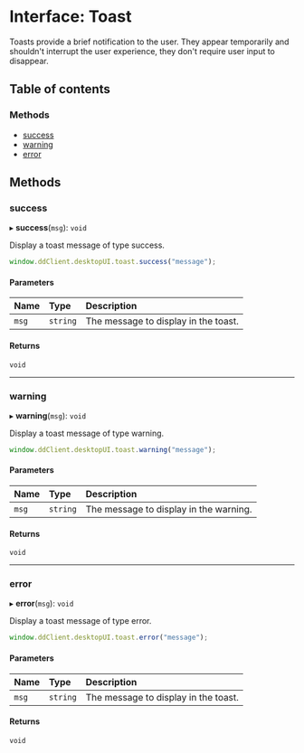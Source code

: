 # Interface: Toast

Toasts provide a brief notification to the user.
They appear temporarily and shouldn't interrupt the user experience, they don't require user input to disappear.

## Table of contents

### Methods

- [success](Toast.md#success)
- [warning](Toast.md#warning)
- [error](Toast.md#error)

## Methods

### success

▸ **success**(`msg`): `void`

Display a toast message of type success.

```typescript
window.ddClient.desktopUI.toast.success("message");
```

#### Parameters

| Name | Type | Description |
| :------ | :------ | :------ |
| `msg` | `string` | The message to display in the toast. |

#### Returns

`void`

___

### warning

▸ **warning**(`msg`): `void`

Display a toast message of type warning.

```typescript
window.ddClient.desktopUI.toast.warning("message");
```

#### Parameters

| Name | Type | Description |
| :------ | :------ | :------ |
| `msg` | `string` | The message to display in the warning. |

#### Returns

`void`

___

### error

▸ **error**(`msg`): `void`

Display a toast message of type error.

```typescript
window.ddClient.desktopUI.toast.error("message");
```

#### Parameters

| Name | Type | Description |
| :------ | :------ | :------ |
| `msg` | `string` | The message to display in the toast. |

#### Returns

`void`
